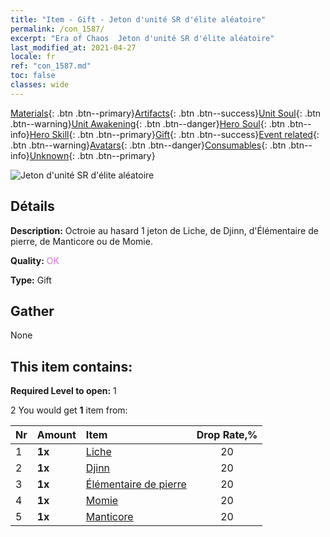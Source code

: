 ```yaml
---
title: "Item - Gift - Jeton d'unité SR d'élite aléatoire"
permalink: /con_1587/
excerpt: "Era of Chaos  Jeton d'unité SR d'élite aléatoire"
last_modified_at: 2021-04-27
locale: fr
ref: "con_1587.md"
toc: false
classes: wide
---
```

 [Materials](/ItemsFR/){: .btn .btn--primary}[Artifacts](/ItemsFR/Artifacts/){: .btn .btn--success}[Unit Soul](/ItemsFR/UnitSoul/){: .btn .btn--warning}[Unit Awakening](/ItemsFR/UnitAwakening/){: .btn .btn--danger}[Hero Soul](/ItemsFR/HeroSoul/){: .btn .btn--info}[Hero Skill](/ItemsFR/HeroSkill/){: .btn .btn--primary}[Gift](/ItemsFR/Gift/){: .btn .btn--success}[Event related](/ItemsFR/Events/){: .btn .btn--warning}[Avatars](/ItemsFR/Avatars/){: .btn .btn--danger}[Consumables](/ItemsFR/Consumables/){: .btn .btn--info}[Unknown](/ItemsFR/Unknown/){: .btn .btn--primary}

 ![Jeton d'unité SR d'élite aléatoire](/images/t/i_907182.png)

## Détails
 **Description:** Octroie au hasard 1 jeton de Liche, de Djinn, d'Élémentaire de pierre, de Manticore ou de Momie.

 **Quality:** <span style="color: #DA70D6">OK</span>

 **Type:** Gift

## Gather

  None

## This item contains:

 **Required Level to open:** 1

 2 You would get **1** item  from:

  | Nr | Amount |     Item    | Drop Rate,% |
  |:---|:-------|:------------|:---------:|
  | 1 |  **1x** | [Liche](/ItemsFR/unt_212/) | 20 | 
  | 2 |  **1x** | [Djinn](/ItemsFR/unt_239/) | 20 | 
  | 3 |  **1x** | [Élémentaire de pierre](/ItemsFR/unt_266/) | 20 | 
  | 4 |  **1x** | [Momie](/ItemsFR/unt_215/) | 20 | 
  | 5 |  **1x** | [Manticore](/ItemsFR/unt_249/) | 20 | 
